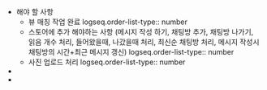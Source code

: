 - 해야 할 사항
	- 뷰 매칭 작업 완료
	  logseq.order-list-type:: number
	- 스토어에 추가 해야하는 사항 (메시지 작성 하기, 채팅방 추가, 채팅방 나가기, 읽음 개수 처리, 들어왔을때, 나갔을때 처리, 최신순 채팅방 처리, 메시지 작성시 채팅방의 시간+최근 메시지 갱신)
	  logseq.order-list-type:: number
	- 사진 업로드 처리
	  logseq.order-list-type:: number
-
-